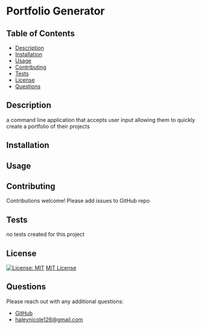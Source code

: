   # Portfolio Generator

  ## Table of Contents
  - [Description](#Description)
  - [Installation](#Installation)
  - [Usage](#Usage)
  - [Contributing](#Contributing)
  - [Tests](#Tests)
  - [License](#License)
  - [Questions](#Questions)

  ## Description
  a command line application that accepts user input allowing them to quickly create a portfolio of their projects

  ## Installation
  

  ## Usage
  

  ## Contributing
  Contributions welcome! Please add issues to GitHub repo

  ## Tests
  no tests created for this project

  ## License 

  [![License: MIT](https://img.shields.io/badge/License-MIT-yellow.svg)](https://opensource.org/licenses/MIT)
  [MIT License](https://opensource.org/licenses/MIT)

  ## Questions
  Please reach out with any additional questions: 
  - [GitHub](https://github.com/haleynicole126)
  - haleynicole126@gmail.com


